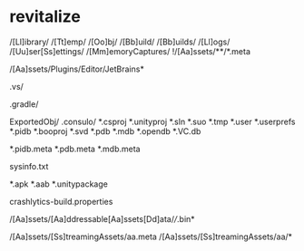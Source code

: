 # revitalize

/[Ll]ibrary/
/[Tt]emp/
/[Oo]bj/
/[Bb]uild/
/[Bb]uilds/
/[Ll]ogs/
/[Uu]ser[Ss]ettings/
/[Mm]emoryCaptures/
!/[Aa]ssets/**/*.meta


/[Aa]ssets/Plugins/Editor/JetBrains*


.vs/


.gradle/


ExportedObj/
.consulo/
*.csproj
*.unityproj
*.sln
*.suo
*.tmp
*.user
*.userprefs
*.pidb
*.booproj
*.svd
*.pdb
*.mdb
*.opendb
*.VC.db


*.pidb.meta
*.pdb.meta
*.mdb.meta


sysinfo.txt


*.apk
*.aab
*.unitypackage

crashlytics-build.properties


/[Aa]ssets/[Aa]ddressable[Aa]ssets[Dd]ata/*/*.bin*

/[Aa]ssets/[Ss]treamingAssets/aa.meta
/[Aa]ssets/[Ss]treamingAssets/aa/*
